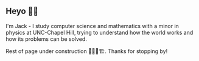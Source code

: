 ## Heyo 👋😀

I'm Jack - I study computer science and mathematics with a minor in physics at UNC-Chapel Hill, trying to understand how the world works and how its problems can be solved.

Rest of page under construction 👷‍♂️🚧🏗️. Thanks for stopping by!

<!--
**jackhuo-unc/jackhuo-unc** is a ✨ _special_ ✨ repository because its `README.md` (this file) appears on your GitHub profile.

Here are some ideas to get you started:

- 🔭 I’m currently working on ...
- 🌱 I’m currently learning ...
- 👯 I’m looking to collaborate on ...
- 🤔 I’m looking for help with ...
- 💬 Ask me about ...
- 📫 How to reach me: ...
- 😄 Pronouns: ...
- ⚡ Fun fact: ...
-->
